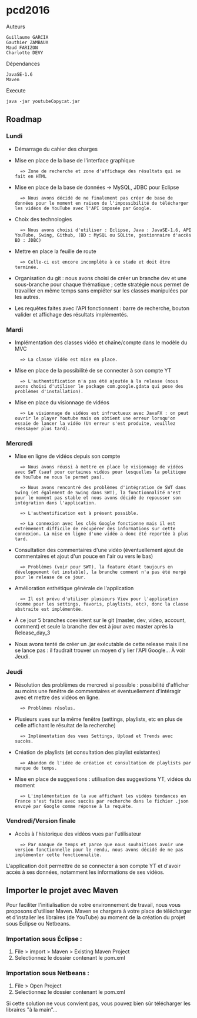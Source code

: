 # pcd2016

Auteurs

	Guillaume GARCIA
	Gauthier ZAMBAUX
	Maud FARIZON
	Charlotte DEVY

Dépendances

	JavaSE-1.6
	Maven

Execute

	java -jar youtubeCopycat.jar

## Roadmap

### Lundi

* Démarrage du cahier des charges

* Mise en place de la base de l'interface graphique

		=> Zone de recherche et zone d'affichage des résultats qui se fait en HTML

* Mise en place de la base de données -> MySQL, JDBC pour Eclipse

		=> Nous avons décidé de ne finalement pas créer de base de données pour le moment en raison de l'impossibilité de télécharger les vidéos de YouTube avec l'API imposée par Google.

* Choix des technologies 

		=> Nous avons choisi d'utiliser : Eclipse, Java : JavaSE-1.6, API YouTube, Swing, Github, (BD : MySQL ou SQLite, gestionnaire d'accès BD : JDBC)

* Mettre en place la feuille de route

		=> Celle-ci est encore incomplète à ce stade et doit être terminée.
		
* Organisation du git : nous avons choisi de créer un branche dev et une sous-branche pour chaque thématique ; cette stratégie nous permet de travailler en même temps sans empiéter sur les classes manipulées par les autres.

* Les requêtes faites avec l'API fonctionnent : barre de recherche, bouton valider et affichage des résultats implémentés.


### Mardi

* Implémentation des classes vidéo et chaîne/compte dans le modèle du MVC

		=> La classe Vidéo est mise en place.

* Mise en place de la possibilité de se connecter à son compte YT

		=> L'authentification n'a pas été ajoutée à la release (nous avons choisi d'utiliser le package com.google.gdata qui pose des problèmes d'installation).

* Mise en place du visionnage de vidéos

		=> Le visionnage de vidéos est infructueux avec JavaFX : on peut ouvrir le player Youtube mais on obtient une erreur lorsqu'on essaie de lancer la vidéo (Un erreur s'est produite, veuillez réessayer plus tard).


### Mercredi

* Mise en ligne de vidéos depuis son compte

		=> Nous avons réussi à mettre en place le visionnage de vidéos avec SWT (sauf pour certaines vidéos pour lesquelles la politique de YouTube ne nous le permet pas).

		=> Nous avons rencontré des problèmes d'intégration de SWT dans Swing (et également de Swing dans SWT), la fonctionnalité n'est pour le moment pas stable et nous avons décidé de repousser son intégration dans l'application.

		=> L'authentification est à présent possible.

		=> La connexion avec les clés Google fonctionne mais il est extrèmement difficile de récupérer des informations sur cette connexion. La mise en ligne d'une vidéo a donc été reportée à plus tard.

* Consultation des commentaires d'une vidéo (éventuellement ajout de commentaires et ajout d'un pouce en l'air ou vers le bas)

		=> Problèmes (voir pour SWT), la feature étant toujours en développement (et instable), la branche comment n'a pas été mergé pour le release de ce jour.

* Amélioration esthétique générale de l'application
	
		=> Il est prévu d'utiliser plusieurs View pour l'application (comme pour les settings, favoris, playlists, etc), donc la classe abstraite est implémentée.

* À ce jour 5 branches coexistent sur le git (master, dev, video, account, comment) et seule la branche dev est à jour avec master après la Release_day_3

* Nous avons tenté de créer un .jar exécutable de cette release mais il ne se lance pas : il faudrait trouver un moyen d'y lier l'API Google... À voir Jeudi.

### Jeudi

* Résolution des problèmes de mercredi si possible : possibilité d'afficher au moins une fenêtre de commentaires et éventuellement d'intéragir avec et mettre des vidéos en ligne. 

		=> Problèmes résolus.

* Plusieurs vues sur la même fenêtre (settings, playlists, etc en plus de celle affichant le résultat de la recherche)

		=> Implémentation des vues Settings, Upload et Trends avec succès.

* Création de playlists (et consultation des playlist existantes)

		=> Abandon de l'idée de création et consultation de playlists par manque de temps.

* Mise en place de suggestions : utilisation des suggestions YT, vidéos du moment

		=> L'implémentation de la vue affichant les vidéos tendances en France s'est faite avec succès par recherche dans le fichier .json envoyé par Google comme réponse à la requète.


### Vendredi/Version finale

* Accès à l'historique des vidéos vues par l'utilisateur

		=> Par manque de temps et parce que nous souhaitions avoir une version fonctionnelle pour le rendu, nous avons décidé de ne pas implémenter cette fonctionnalité.


L'application doit permettre de se connecter à son compte YT et d'avoir accès à ses données, notamment les informations de ses vidéos.


## Importer le projet avec Maven
Pour faciliter l'initialisation de votre environnement de travail, nous vous proposons d'utiliser Maven. Maven se chargera à votre place de télécharger et d'installer les libraires (de YouTube) au moment de la création du projet sous Éclipse ou Netbeans.

### Importation sous Éclipse :

1. File > import > Maven > Existing Maven Project
2. Selectionnez le dossier contenant le pom.xml

### Importation sous Netbeans :

1. File > Open Project
2. Selectionnez le dossier contenant le pom.xml

Si cette solution ne vous convient pas, vous pouvez bien sûr télécharger les libraires "à la main"...
